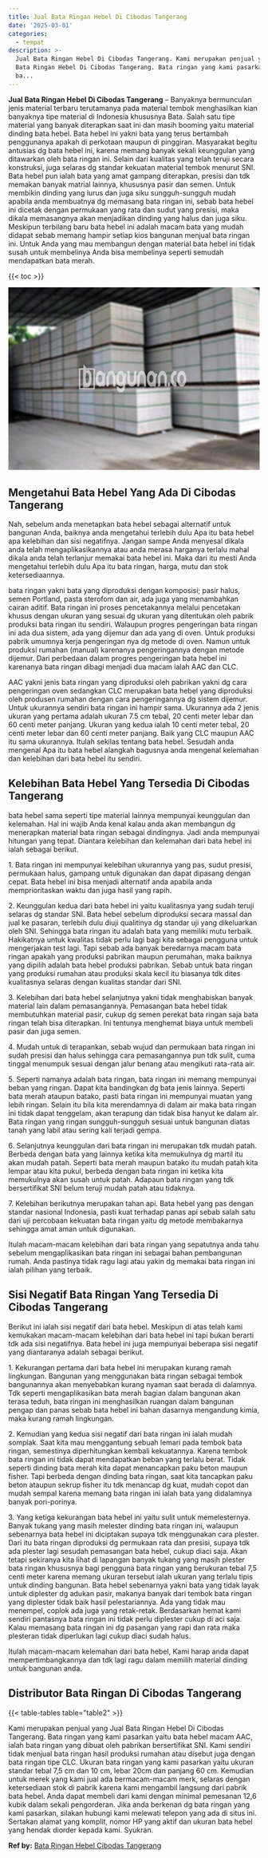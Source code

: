 ```yaml
---
title: Jual Bata Ringan Hebel Di Cibodas Tangerang
date: '2025-03-01'
categories:
  - tempat
description: >-
  Jual Bata Ringan Hebel Di Cibodas Tangerang. Kami merupakan penjual yang Jual
  Bata Ringan Hebel Di Cibodas Tangerang. Bata ringan yang kami pasarkan yaitu
  ba...
---
```


**Jual Bata Ringan Hebel Di Cibodas Tangerang** – Banyaknya bermunculan jenis material terbaru terutamanya pada material tembok menghasilkan kian banyaknya tipe material di Indonesia khususnya Bata. Salah satu tipe material yang banyak diterapkan saat ini dan masih booming yaitu material dinding bata hebel. Bata hebel ini yakni bata yang terus bertambah penggunanya apakah di perkotaan maupun di pinggiran. Masyarakat begitu antusias dg bata hebel ini, karena memang banyak sekali keunggulan yang ditawarkan oleh bata ringan ini. Selain dari kualitas yang telah teruji secara konstruksi, juga selaras dg standar kekuatan material tembok menurut SNI. Bata hebel pun ialah bata yang amat gampang diterapkan, presisi dan tdk memakan banyak matrial lainnya, khususnya pasir dan semen. Untuk membikin dinding yang lurus dan juga siku sungguh-sungguh mudah apabila anda membuatnya dg memasang bata ringan ini, sebab bata hebel ini dicetak dengan permukaan yang rata dan sudut yang presisi, maka dikala memasangnya akan menjadikan dinding yang halus dan juga siku. Meskipun terbilang baru bata hebel ini adalah macam bata yang mudah didapat sebab memang hampir setiap kios bangunan menjual bata ringan ini. Untuk Anda yang mau membangun dengan material bata hebel ini tidak susah untuk membelinya Anda bisa membelinya seperti semudah mendapatkan bata merah.

{{< toc >}}

![Jual Bata Ringan Hebel Di Cibodas Tangerang](/images/jual-hebel-murah-24.png)

## Mengetahui Bata Hebel Yang Ada Di Cibodas Tangerang

Nah, sebelum anda menetapkan bata hebel sebagai alternatif untuk bangunan Anda, baiknya anda mengetahui terlebih dulu Apa itu bata hebel apa kelebihan dan sisi negatifnya. Jangan sampe Anda menyesal dikala anda telah mengaplikasikannya atau anda merasa harganya terlalu mahal dikala anda telah terlanjur memakai bata hebel ini. Maka dari itu mesti Anda mengetahui terlebih dulu Apa itu bata ringan, harga, mutu dan stok ketersediaannya.

bata ringan yakni bata yang diproduksi dengan komposisi; pasir halus, semen Portland, pasta sterofom dan air, ada juga yang menambahkan cairan aditif. Bata ringan ini proses pencetakannya melalui pencetakan khusus dengan ukuran yang sesuai dg ukuran yang ditentukan oleh pabrik produksi bata ringan itu sendiri. Walaupun progres pengeringan bata ringan ini ada dua sistem, ada yang dijemur dan ada yang di oven. Untuk produksi pabrik umumnya kerja pengeringan nya dg metode di oven. Namun untuk produksi rumahan (manual) karenanya pengeringannya dengan metode dijemur. Dari perbedaan dalam progres pengeringan bata hebel ini karenanya bata ringan dibagi menjadi dua macam ialah AAC dan CLC.

AAC yakni jenis bata ringan yang diproduksi oleh pabrikan yakni dg cara pengeringan oven sedangkan CLC merupakan bata hebel yang diproduksi oleh produsen rumahan dengan cara pengeringannya dg sistem dijemur. Untuk ukurannya sendiri bata ringan ini hampir sama. Ukurannya ada 2 jenis ukuran yang pertama adalah ukuran 7.5 cm tebal, 20 centi meter lebar dan 60 centi meter panjang. Ukuran yang kedua ialah 10 centi meter tebal, 20 centi meter lebar dan 60 centi meter panjang. Baik yang CLC maupun AAC itu sama ukurannya. Itulah sekilas tentang bata hebel. Sesudah anda mengenal Apa itu bata hebel alangkah bagusnya anda mengenal kelemahan dan kelebihan dari bata hebel itu sendiri.

## Kelebihan Bata Hebel Yang Tersedia Di Cibodas Tangerang

bata hebel sama seperti tipe material lainnya mempunyai keunggulan dan kelemahan. Hal ini wajib Anda kenal kalau anda akan membangun dg menerapkan material bata ringan sebagai dindingnya. Jadi anda mempunyai hitungan yang tepat. Diantara kelebihan dan kelemahan dari bata hebel ini ialah sebagai berikut.

1\. Bata ringan ini mempunyai kelebihan ukurannya yang pas, sudut presisi, permukaan halus, gampang untuk digunakan dan dapat dipasang dengan cepat. Bata hebel ini bisa menjadi alternatif anda apabila anda memprioritaskan waktu dan juga hasil yang rapih.

2\. Keunggulan kedua dari bata hebel ini yaitu kualitasnya yang sudah teruji selaras dg standar SNI. Bata hebel sebelum diproduksi secara massal dan jual ke pasaran, terlebih dulu diuji qualitinya dg standar uji yang dikeluarkan oleh SNI. Sehingga bata ringan itu adalah bata yang memiliki mutu terbaik. Hakikatnya untuk kwalitas tidak perlu lagi bagi kita sebagai pengguna untuk mengerjakan test lagi. Tapi sebab ada banyak beredarnya macam bata ringan apakah yang produksi pabrikan maupun perumahan, maka baiknya yang dipilih adalah bata hebel produksi pabrikan. Sebab untuk bata ringan yang produksi rumahan atau produksi skala kecil itu biasanya tdk dites kualitasnya selaras dengan kualitas standar dari SNI.

3\. Kelebihan dari bata hebel selanjutnya yakni tidak menghabiskan banyak material lain dalam pemasangannya. Pemasangan bata hebel tidak membutuhkan material pasir, cukup dg semen perekat bata ringan saja bata ringan telah bisa diterapkan. Ini tentunya menghemat biaya untuk membeli pasir dan juga semen.

4\. Mudah untuk di terapankan, sebab wujud dan permukaan bata ringan ini sudah presisi dan halus sehingga cara pemasangannya pun tdk sulit, cuma tinggal menumpuk sesuai dengan jalur benang atau mengikuti rata-rata air.

5\. Seperti namanya adalah bata ringan, bata ringan ini memang mempunyai beban yang ringan. Dapat kita bandingkan dg bata jenis lainnya. Seperti bata merah ataupun batako, pasti bata ringan ini mempunyai muatan yang lebih ringan. Selain itu bila kita merendamnya di dalam air maka bata ringan ini tidak dapat tenggelam, akan terapung dan tidak bisa hanyut ke dalam air. Bata ringan yang ringan sungguh-sungguh sesuai untuk bangunan diatas tanah yang labil atau sering kali terjadi gempa.

6\. Selanjutnya keunggulan dari bata ringan ini merupakan tdk mudah patah. Berbeda dengan bata yang lainnya ketika kita memukulnya dg martil itu akan mudah patah. Seperti bata merah maupun batako itu mudah patah kita lempar atau kita pukul, berbeda dengan bata ringan ini ketika kita memukulnya akan susah untuk patah. Adapaun bata ringan yang tdk bersertifikat SNI belum teruji mudah patah atau tidaknya.

7\. Kelebihan berikutnya merupakan tahan api. Bata hebel yang pas dengan standar nasional Indonesia, pasti kuat terhadap panas api sebab salah satu dari uji percobaan kekuatan bata ringan yaitu dg metode membakarnya sehingga amat aman untuk digunakan.

Itulah macam-macam kelebihan dari bata ringan yang sepatutnya anda tahu sebelum mengaplikasikan bata ringan ini sebagai bahan pembangunan rumah. Anda pastinya tidak ragu lagi atau yakin dg memakai bata ringan ini ialah pilihan yang terbaik.

## Sisi Negatif Bata Ringan Yang Tersedia Di Cibodas Tangerang

Berikut ini ialah sisi negatif dari bata hebel. Meskipun di atas telah kami kemukakan macam-macam kelebihan dari bata hebel ini tapi bukan berarti tdk ada sisi negatifnya. Bata hebel ini juga mempunyai beberapa sisi negatif yang diantaranya adalah sebagai berikut.

1\. Kekurangan pertama dari bata hebel ini merupakan kurang ramah lingkungan. Bangunan yang menggunakan bata ringan sebagai tembok bangunannya akan menyebabkan kurang nyaman saat berada di dalamnya. Tdk seperti mengaplikasikan bata merah bagian dalam bangunan akan terasa teduh, bata ringan ini menghasilkan ruangan dalam bangunan pengap dan panas sebab bata hebel ini bahan dasarnya mengandung kimia, maka kurang ramah lingkungan.

2\. Kemudian yang kedua sisi negatif dari bata ringan ini ialah mudah somplak. Saat kita mau menggantung sebuah lemari pada tembok bata ringan, semestinya diperhitungkan kembali kekuatannya. Karena tembok bata ringan ini tidak dapat mendapatkan beban yang terlalu berat. Tidak seperti dinding bata merah kita dapat menancapkan paku beton maupun fisher. Tapi berbeda dengan dinding bata ringan, saat kita tancapkan paku beton ataupun sekrup fisher itu tdk menancap dg kuat, mudah copot dan mudah sempal karena memang bata ringan ini ialah bata yang didalamnya banyak pori-porinya.

3\. Yang ketiga kekurangan bata hebel ini yaitu sulit untuk memelesternya. Banyak tukang yang masih melester dinding bata ringan ini, walaupun sebenarnya bata hebel ini diciptakan supaya tdk menggunakan cara plester. Dari itu bata ringan diproduksi dg permukaan rata dan presisi, supaya tdk ada plester lagi sesudah pemasangan bata hebel, cukup diaci saja. Akan tetapi sekiranya kita lihat di lapangan banyak tukang yang masih plester bata ringan khususnya bagi pengguna bata ringan yang berukuran tebal 7,5 centi meter karena memang ukuran tersebut ialah ukuran yang terlalu tipis untuk dinding bangunan. Bata hebel sebenarnya yakni bata yang tidak layak untuk diplester dg adukan pasir, makanya banyak dari tembok bata ringan yang diplester tidak baik hasil pelestariannya. Ada yang tidak mau menempel, coplok ada juga yang retak-retak. Berdasarkan hemat kami sendiri pantasnya bata ringan ini tidak perlu diplester cukup di aci saja. Kalau memasang bata ringan ini dg pasangan yang rapi dan rata maka plesteran tidak diperlukan lagi cukup diaci sudah halus.

Itulah macam-macam kelemahan dari bata hebel, Kami harap anda dapat mempertimbangkannya dan tdk lagi ragu dalam memilih material dinding untuk bangunan anda.

## Distributor Bata Ringan Di Cibodas Tangerang

{{< table-tables table="table2" >}}

Kami merupakan penjual yang Jual Bata Ringan Hebel Di Cibodas Tangerang. Bata ringan yang kami pasarkan yaitu bata hebel macam AAC, ialah bata ringan yang dibuat oleh pabrikan bersertifikat SNI. Kami sendiri tidak menjual bata ringan hasil produksi rumahan atau disebut juga dengan bata ringan tipe CLC. Ukuran bata ringan yang kami pasarkan yaitu ukuran standar tebal 7,5 cm dan 10 cm, lebar 20cm dan panjang 60 cm. Kemudian untuk merek yang kami jual ada bermacam-macam merk, selaras dengan ketersediaan stok di pabrik karena kami mengambil langsung dari pabrik bata hebel. Anda dapat membeli dari kami dengan minimal pemesanan 12,6 kubik dalam sekali pengorderan. Jika anda berkenan dg bata ringan yang kami pasarkan, silakan hubungi kami melewati telepon yang ada di situs ini. Sertakan alamat yang komplit, nomor HP yang aktif dan ukuran bata hebel yang hendak diorder kepada kami. Syukran.

**Ref by:** [Bata Ringan Hebel Cibodas Tangerang](https://id.wikipedia.org/wiki/Bata)

